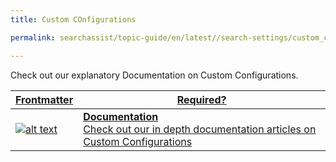 ```yaml
---
title: Custom COnfigurations

permalink: searchassist/topic-guide/en/latest//search-settings/custom_configurations

---
```

<!--#### Topic Guide
###### Custom Configurations-->

  Check out our explanatory Documentation on Custom Configurations.

<!-- <details class="introduction-video" open> -->
<!--   <summary>Video -->
<!--   </summary> -->
  
<!--    [![Fields](images/VideoCoverImage.png)](https://player.vimeo.com/video/751565610?h=2562dda9ac&amp) -->

<!--   ##### Bot Actions -->
<!--   Watch this short video to know about Bot Actions settings. -->

<!-- </details> -->

<!-- <details> -->
<!--   <summary>FAQs -->
<!--   </summary> -->

<!--   <a class="doc-link" target="_blank" href="https://docs.kore.ai/searchassist/concepts/managing-indices/configuring-search-fields/"> -->
 
<!--   What are fields in SearchAssist ? -->

<!-- </a> -->

<!--  <a class="doc-link" target="_blank" href="https://docs.kore.ai/searchassist/concepts/managing-indices/configuring-search-fields/"> -->
 
<!--   How do I add custom fields? -->

<!-- </a> -->
 

<!-- </details> -->


<a class="doc-link" target="_blank" href="https://docs.kore.ai/searchassist/concepts/managing-indices/introduction-to-indices/">
 

| Frontmatter | Required? |
|-------------|-------------|
| ![alt text](images/SA_Documentation.svg "Title") | **Documentation**  <br /> Check out our in depth documentation articles on Custom Configurations | 


</a>
